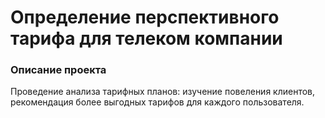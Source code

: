 # Определение перспективного тарифа для телеком компании

### Описание проекта
Проведение анализа тарифных планов: изучение повеления клиентов, рекомендация более выгодных тарифов для каждого пользователя.
